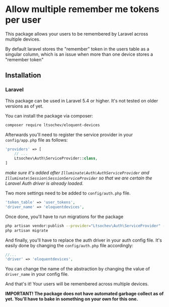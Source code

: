 # Allow multiple remember me tokens per user

This package allows your users to be remembered by Laravel across multiple devices. 

By default laravel stores the "remember" token in the users table as a singular column, which is an issue when more than one device stores a "remember token"

## Installation

### Laravel

This package can be used in Laravel 5.4 or higher. It's not tested on older versions as of yet.

You can install the package via composer:

``` bash
composer require ltsochev/eloquent-devices
```
Afterwards you'll need to register the service provider in your `config/app.php` file as follows:

```php
'providers' => [
    // ...
    Ltsochev\Auth\ServiceProvider::class,
]
```
*make sure it's added after `Illuminate\Auth\AuthServiceProvider` and `Illuminate\Session\SessionServiceProvider` so that we are certain the Laravel Auth driver is already loaded.*

Two more settings need to be added to `config/auth.php` file. 

```php
'token_table' => 'user_tokens',
'driver_name' => 'eloquentdevices',
```

Once done, you'll have to run migrations for the package

```bash
php artisan vendor:publish --provider="Ltsochev\Auth\ServiceProvider" --tag="migrations"
php artisan migrate
```

And finally, you'll have to replace the auth driver in your auth config file. 
It's easily done by changing the `config/auth.php` file accordingly:

```php
//...
'driver' => 'eloquentdevices',
```

You can change the name of the abstraction by changing the value of `driver_name` in your config file.

And that's it! Your users will be remembered across multiple devices. 

**IMPORTANT! The package does not have automated garbage collect as of yet. You'll have to bake in something on your own for this one.**
